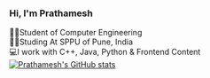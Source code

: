 ### Hi, I'm Prathamesh 

🧑‍💻Student of Computer Engineering <br/>
👨‍🎓Studing At SPPU of Pune, India<br/>
💻I work with C++, Java, Python & Frontend Content<br/>
[![Prathamesh's GitHub stats](https://github-readme-stats.vercel.app/api?username=prathmx&count_private=trueshow_icons=true&theme=radical&hide)](https://github.com/prathmx/github-readme-stats)
